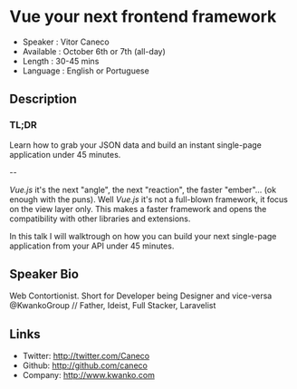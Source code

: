 Vue your next frontend framework
================================

* Speaker   : Vitor Caneco
* Available : October 6th or 7th (all-day)
* Length    : 30-45 mins
* Language  : English or Portuguese

Description
-----------

### TL;DR
Learn how to grab your JSON data and build an instant single-page application under 45 minutes.

--

_Vue.js_ it's the next "angle", the next "reaction", the faster "ember"... (ok enough with the puns).
Well _Vue.js_ it's not a full-blown framework, it focus on the view layer only. This makes a faster framework and opens the compatibility with other libraries and extensions.

In this talk I will walktrough on how you can build your next single-page application from your API under 45 minutes.

Speaker Bio
-----------

Web Contortionist. Short for Developer being Designer and vice-versa @KwankoGroup // Father, Ideist, Full Stacker, Laravelist

Links
-----

* Twitter: http://twitter.com/Caneco
* Github: http://github.com/caneco
* Company: http://www.kwanko.com
